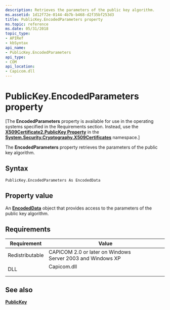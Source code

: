 ```yaml
---
description: Retrieves the parameters of the public key algorithm.
ms.assetid: 1d12f72e-0144-4b7b-b468-d2f35bf253d3
title: PublicKey.EncodedParameters property
ms.topic: reference
ms.date: 05/31/2018
topic_type:
- APIRef
- kbSyntax
api_name:
- PublicKey.EncodedParameters
api_type:
- COM
api_location:
- Capicom.dll
---
```


# PublicKey.EncodedParameters property

\[The **EncodedParameters** property is available for use in the operating systems specified in the Requirements section. Instead, use the [**X509Certificate2.PublicKey Property**](/dotnet/api/system.security.cryptography.x509certificates.x509certificate2.publickey?view=netcore-3.1&preserve-view=true) in the [**System.Security.Cryptography.X509Certificates**](/dotnet/api/system.security.cryptography.x509certificates.publickey.-ctor?view=netcore-3.1&preserve-view=true) namespace.\]

The **EncodedParameters** property retrieves the parameters of the public key algorithm.

## Syntax


```VB
PublicKey.EncodedParameters As EncodedData
```



## Property value

An [**EncodedData**](encodeddata.md) object that provides access to the parameters of the public key algorithm.

## Requirements



| Requirement | Value |
|----------------------------|----------------------------------------------------------------------------------------|
| Redistributable<br/> | CAPICOM 2.0 or later on Windows Server 2003 and Windows XP<br/>                  |
| DLL<br/>             | <dl> <dt>Capicom.dll</dt> </dl> |



## See also

<dl> <dt>

[**PublicKey**](publickey.md)
</dt> </dl>

 

 
